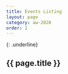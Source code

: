 ```yaml
---
title: Events Listing
layout: page
category: aw-2020
order: 2
---
```

{: .underline}
## {{ page.title }}
